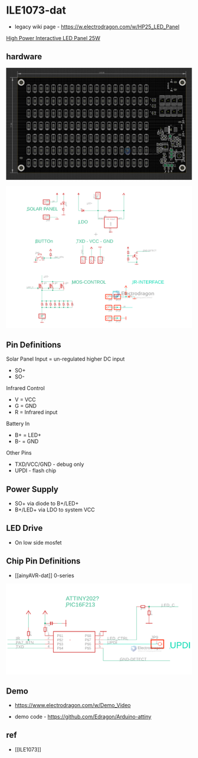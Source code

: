 
# ILE1073-dat

- legacy wiki page - https://w.electrodragon.com/w/HP25_LED_Panel

[High Power Interactive LED Panel 25W](https://www.electrodragon.com/product/high-power-interactive-led-panel-25w/)


## hardware 

![](2023-10-11-15-24-50.png)

![](2023-10-11-15-42-45.png)

## Pin Definitions 

Solar Panel Input = un-regulated higher DC input
- SO+
- SO-

Infrared Control
- V = VCC
- G = GND
- R = Infrared input 

Battery In  
- B+ = LED+
- B- = GND

Other Pins 
- TXD/VCC/GND - debug only 
- UPDI - flash chip 

## Power Supply 

- SO+ via diode to B+/LED+
- B+/LED+ via LDO to system VCC

## LED Drive

- On low side mosfet 

## Chip Pin Definitions 

- [[ainyAVR-dat]] 0-series

![](2023-10-11-15-31-05.png)

## Demo 

- https://www.electrodragon.com/w/Demo_Video

- demo code - https://github.com/Edragon/Arduino-attiny

## ref 

- [[ILE1073]]